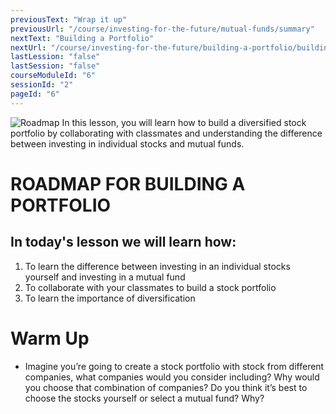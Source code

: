 ```yaml
---
previousText: "Wrap it up"
previousUrl: "/course/investing-for-the-future/mutual-funds/summary"
nextText: "Building a Portfolio"
nextUrl: "/course/investing-for-the-future/building-a-portfolio/building-a-portfolio"
lastLession: "false"
lastSession: "false"
courseModuleId: "6"
sessionId: "2"
pageId: "6"
---
```



![Roadmap](/assets/img/roadmap.png)
<sparkle-character-intro class="shift-up-overlap" position="right" character="yuna">
In this lesson, you will learn how to build a diversified stock portfolio by collaborating with classmates and understanding the difference between investing in individual stocks and mutual funds.</sparkle-character-intro>

# ROADMAP FOR BUILDING A PORTFOLIO

## In today's lesson we will learn how:

1. To learn the difference between investing in an individual stocks yourself and investing in a mutual fund
2. To collaborate with your classmates to build a stock portfolio
3. To learn the importance of diversification

# Warm Up

- Imagine you’re going to create a stock portfolio with stock from different companies, what companies would you consider including? Why would you choose that combination of companies? Do you think it’s best to choose the stocks yourself or select a mutual fund? Why?
